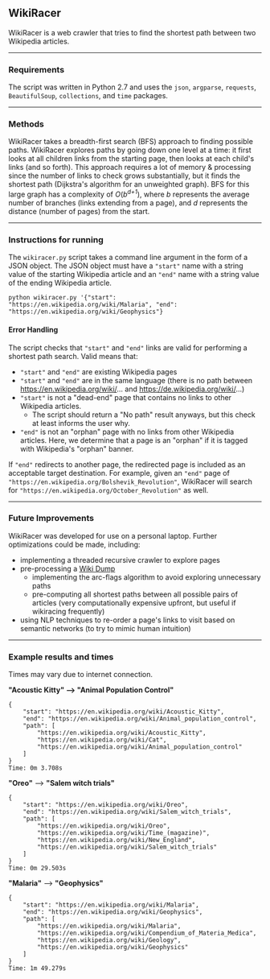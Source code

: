 ## WikiRacer
WikiRacer is a web crawler that tries to find the shortest path between two Wikipedia articles.

***

### Requirements
The script was written in Python 2.7 and uses the `json`, `argparse`, `requests`, `BeautifulSoup`, `collections`, and `time` packages.

***

### Methods
WikiRacer takes a breadth-first search (BFS) approach to finding possible paths. WikiRacer explores paths by going down one level at a time: it first looks at all children links from the starting page, then looks at each child's links (and so forth). This approach requires a lot of memory & processing since the number of links to check grows substantially, but it finds the shortest path (Dijkstra's algorithm for an unweighted graph). BFS for this large graph has a complexity of *O*(*b<sup>d+1</sup>*), where *b* represents the average number of branches (links extending from a page), and *d* represents the distance (number of pages) from the start.

***

### Instructions for running
The `wikiracer.py` script takes a command line argument in the form of a JSON object. The JSON object must have a `"start"` name with a string value of the starting Wikipedia article and an `"end"` name with a string value of the ending Wikipedia article.

```
python wikiracer.py '{"start": "https://en.wikipedia.org/wiki/Malaria", "end": "https://en.wikipedia.org/wiki/Geophysics"}
```

#### Error Handling
The script checks that `"start"` and `"end"` links are valid for performing a shortest path search. Valid means that:
+ `"start"` and `"end"` are existing Wikipedia pages
+ `"start"` and `"end"` are in the same language (there is no path between https://en.wikipedia.org/wiki/... and https://de.wikipedia.org/wiki/...)
+ `"start"` is not a "dead-end" page that contains no links to other Wikipedia articles.
  + The script should return a "No path" result anyways, but this check at least informs the user why.
+ `"end"` is not an "orphan" page with no links from other Wikipedia articles. Here, we determine that a page is an "orphan" if it is tagged with Wikipedia's "orphan" banner.

If `"end"` redirects to another page, the redirected page is included as an acceptable target destination. For example, given an `"end"` page of `"https://en.wikipedia.org/Bolshevik_Revolution"`, WikiRacer will search for `"https://en.wikipedia.org/October_Revolution"` as well.

***

### Future Improvements
WikiRacer was developed for use on a personal laptop.  Further optimizations could be made, including:
+ implementing a threaded recursive crawler to explore pages
+ pre-processing a [Wiki Dump](https://dumps.wikimedia.org/backup-index.html)
  + implementing the arc-flags algorithm to avoid exploring unnecessary paths
  + pre-computing all shortest paths between all possible pairs of articles (very computationally expensive upfront, but useful if wikiracing frequently)
+ using NLP techniques to re-order a page's links to visit based on semantic networks (to try to mimic human intuition)

***

### Example results and times
Times may vary due to internet connection.

**"Acoustic Kitty" --> "Animal Population Control"**
```
{
    "start": "https://en.wikipedia.org/wiki/Acoustic_Kitty",
    "end": "https://en.wikipedia.org/wiki/Animal_population_control",
    "path": [
        "https://en.wikipedia.org/wiki/Acoustic_Kitty",
        "https://en.wikipedia.org/wiki/Cat",
        "https://en.wikipedia.org/wiki/Animal_population_control"
    ]
}
Time: 0m 3.708s
```

**"Oreo"** --> **"Salem witch trials"**
```
{
    "start": "https://en.wikipedia.org/wiki/Oreo",
    "end": "https://en.wikipedia.org/wiki/Salem_witch_trials",
    "path": [
        "https://en.wikipedia.org/wiki/Oreo",
        "https://en.wikipedia.org/wiki/Time_(magazine)",
        "https://en.wikipedia.org/wiki/New_England",
        "https://en.wikipedia.org/wiki/Salem_witch_trials"
    ]
}
Time: 0m 29.503s
```

**"Malaria"** --> **"Geophysics"**
```
{
    "start": "https://en.wikipedia.org/wiki/Malaria",
    "end": "https://en.wikipedia.org/wiki/Geophysics",
    "path": [
        "https://en.wikipedia.org/wiki/Malaria",
        "https://en.wikipedia.org/wiki/Compendium_of_Materia_Medica",
        "https://en.wikipedia.org/wiki/Geology",
        "https://en.wikipedia.org/wiki/Geophysics"
    ]
}
Time: 1m 49.279s
```
